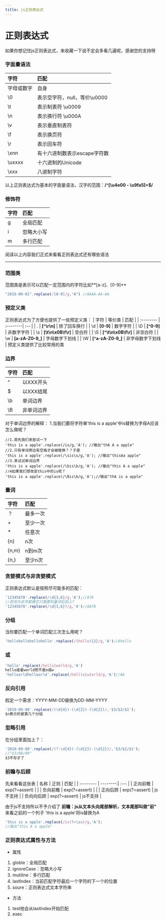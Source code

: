 ```yaml
---
title: js正则表达式
---
```


# 正则表达式
如果你想记住js正则表达式，来收藏一下说不定会多看几遍呢，感谢您的支持呀

### 字面量语法
| 字符      	|    匹配 	| 
| :-------- | :--------| 
| 字母或数字 	| 自身 | 
| \0     	|表示空字符，null，等价\u0000 |
| \t     	|表示制表符 \u0009 |
| \n     	|表示换行符 \u000A |
| \v     	|表示垂直制表符 |
| \f     	|表示换页符 |
| \r     	|表示回车符 |
| \xnn     	|有十六进制数表示escape字符数 |
| \uxxxx    |十六进制的Unicode |
| \xxx    	|八进制字符 |

以上正则表达式为基本的字面量语法，汉字的范围：**/\^[\u4e00 - \u9fa5]+$/**


### 修饰符
| 字符      	|    匹配 	| 
| :-------- | :--------| 
| g 	| 全局匹配 | 
| i     |忽略大小写 |
| m     |多行匹配 |

阅读以上内容我们正式来看看正则表达式还有哪些语法

-------------------

### 范围类
范围类是表示可以匹配一定范围内的字符比如**[a-z]、[0-9]**
```javascript
"2016-09-01".replace(/[0-9]/g,"A") //AAAA-AA-AA
```
### 预定义类
正则表达式为了方便也提供了一些预定义类：
| 字符      |    等价类 | 匹配  |
| :-------- | :--------| :-- |
| .  	| **[^\r\n]** |  除了回车换行   |
| \d     |  **[0-9]**  |  数字字符  |
| \D     |  **[^0-9]**  |  非数字字符  |
| \s     |  **[\t\n\x0B\f\r]**  |  空白符  |
| \S     |  **[^\t\n\x0B\f\r]**  |  非空白符  |
| \w     |  **[a-zA-Z0-9_]**  |  字母数字下划线  |
| \W     |  **[^a-zA-Z0-9_]**  |  非字母数字下划线  |
预定义类提供了比较常用的类


### 边界
| 字符      	|    匹配 	| 
| :-------- | :--------| 
| ^ 		| 以XXX开头 | 
| $     	| 以XXX结尾 | 
| \b     	|单词边界 |
| \B     	|非单词边界 |

对于单词边界的解释：
1.当我们要将字符串'this is a apple'中is替换为字母A应该怎么做呢？
```javacript
//1.首先我们来尝试一下
'this is a apple'.replace(/is/g,'A'); //输出"thA A a apple"
//2.只有单词旁边有空格才会被替换？？于是
'this is a apple'.replace(/\sis\s/g,'A'); //输出"thisAa apple"
//3.来试试单词边界
'this is a apple'.replace(/\bis\b/g,'A'); //输出"this A a apple"
//4如果我们想改变this中的is呢？
'this is a apple'.replace(/\Bis\b/g,'A');//输出"thA is a apple"
```
### 量词
| 字符      	|    匹配 	| 
| :-------- | :--------| 
| ？ 		| 最多一次 | 
| +     	| 至少一次 | 
| *     	|任意次 |
| {n}     	|n次 |
| {n,m}     |n到m次 |
| {n,}     	|至少n次 |

### 贪婪模式与非贪婪模式
正则表达式默认是按照尽可能多的匹配：
```javascript
'12345678'.replace(/\d{3,6}/g,'A');//A78
//若改为非贪婪模式只需要将量词后加上?
'12345678'.replace(/\d{3,6}?/g,'A')//AA78
```


### 分组
当你要匹配一个单词匹配三次怎么用呢？
```javascript
'hellohellohellohello'.replace(/(hello){2}/g,'A')//Ahello
```

### 或

```javascript
'hello'.replace(/hello|world/g,'A')
hello或者world而不是o或w
'helloorldhellworld'.replace(/hell(o|w)orld/g,'A')//AA
```
### 反向引用
假定一个需求：YYYY-MM-DD替换为DD-MM-YYYY 
```javascript
'2010-09-08'.replace(/(\d{4})-(\d{2})-(\d{2})/,'$3/$2/$1');
$n表示的是第几个分组
```

### 忽略引用
在分组里面加上？：
```javascript
'2010-09-08'.replace(/(?:\d{4})-(\d{2})-(\d{2})/,'$3/$2/$1');
//"$3/08/09"
$3不存才了
```

### 前瞻与后顾

先来看看这张表
| 名称      |    正则 | 匹配  |
| :-------- | --------:| :--: |
| 正向前瞻  | exp(?=assert) |     |
| 负向前瞻  | exp(?=assert) |     |
| 正向后顾  | exp(?=assert) |  js不支持   |
| 负向向后顾  | exp(?=assert) | js不支持    |

由于js不支持所以不予介绍了
**前瞻：js从文本头向尾部解析，文本尾部叫做"前"**
来看之前的一个列子
'this is a apple'将is替换为A
```javascript
'this is a apple'.replace(/is(?=\sa)/g,'A'); 
//输出"this A a apple"
```
### 正则表达式属性与方法
- 属性
1. globle：全局匹配
2. ignoreCase：忽略大小写
3. mutiline：多行匹配
4. lastIndex：当前匹配字符最后一个字符的下一个的位置
5. soure：正则表达式文本字符串
- 方法
1. test他会从lastIndex开始匹配
2. exec
